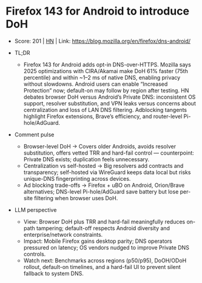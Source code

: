 # Firefox 143 for Android to introduce DoH

- Score: 201 | [HN](https://news.ycombinator.com/item?id=45275444) | Link: https://blog.mozilla.org/en/firefox/dns-android/

- TL;DR
  - Firefox 143 for Android adds opt-in DNS-over-HTTPS. Mozilla says 2025 optimizations with CIRA/Akamai make DoH 61% faster (75th percentile) and within ~1–2 ms of native DNS, enabling privacy without slowdowns. Android users can enable “Increased Protection” now; default-on may follow by region after testing. HN debates browser DoH versus Android’s Private DNS: inconsistent OS support, resolver substitution, and VPN leaks versus concerns about centralization and loss of LAN DNS filtering. Adblocking tangents highlight Firefox extensions, Brave’s efficiency, and router-level Pi-hole/AdGuard.

- Comment pulse
  - Browser-level DoH → Covers older Androids, avoids resolver substitution, offers vetted TRR and hard-fail control — counterpoint: Private DNS exists; duplication feels unnecessary.
  - Centralization vs self-hosted → Big resolvers add contracts and transparency; self-hosted via WireGuard keeps data local but risks unique-DNS fingerprinting across devices.
  - Ad blocking trade-offs → Firefox + uBO on Android, Orion/Brave alternatives; DNS-level Pi-hole/AdGuard save battery but lose per-site filtering when browser uses DoH.

- LLM perspective
  - View: Browser DoH plus TRR and hard-fail meaningfully reduces on-path tampering; default-off respects Android diversity and enterprise/network constraints.
  - Impact: Mobile Firefox gains desktop parity; DNS operators pressured on latency; OS vendors nudged to improve Private DNS controls.
  - Watch next: Benchmarks across regions (p50/p95), DoOH/ODoH rollout, default-on timelines, and a hard-fail UI to prevent silent fallback to system DNS.
